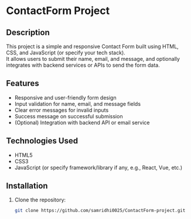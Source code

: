 # ContactForm Project

## Description
This project is a simple and responsive Contact Form built using HTML, CSS, and JavaScript (or specify your tech stack).  
It allows users to submit their name, email, and message, and optionally integrates with backend services or APIs to send the form data.

## Features
- Responsive and user-friendly form design
- Input validation for name, email, and message fields
- Clear error messages for invalid inputs
- Success message on successful submission
- (Optional) Integration with backend API or email service

## Technologies Used
- HTML5
- CSS3
- JavaScript (or specify framework/library if any, e.g., React, Vue, etc.)

## Installation
1. Clone the repository:  
   ```bash
   git clone https://github.com/samridhi0025/ContactForm-project.git
